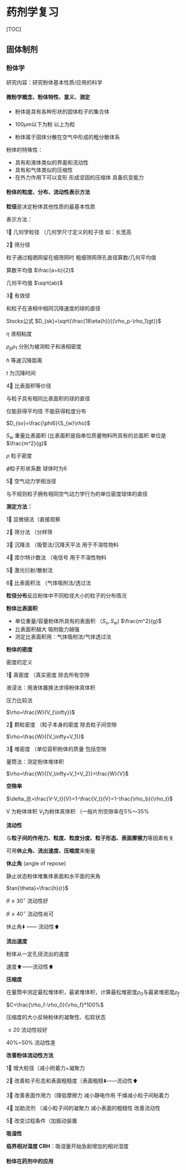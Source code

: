 # 药剂学复习

[TOC]



## 固体制剂

### 粉体学

研究内容：研究粉体基本性质/应用的科学

#### 微粉学概念、粉体特性、意义、测定

- 粉体是具有各种形状的固体粒子的集合体

- $100\mu{m}$以下为粉 以上为粒

- 粉体属于固体分散在空气中形成的粗分散体系

粉体的特殊性：

- 具有和液体类似的界面和流动性
- 具有和气体类似的压缩性
- 在外力作用下可以变形 形成坚固的压缩体 具备抗变能力

#### 粉体的粒度、分布、流动性表示方法

**粒径**是决定粉体其他性质的最基本性质

表示方法：

1⃣️ 几何学粒径	（几何学尺寸定义的粒子径 如：长宽高

2⃣️ 筛分径

粒子通过粗晒网留在细筛网时 粗细筛网筛孔直径算数/几何平均值

算数平均值 $\frac{a+b}{2}$

几何平均值 $\sqrt{ab}$

3⃣️ 有效径 

和粒子在液相中相同沉降速度的球的直径

Stocks公式 $D_{sk}=\sqrt{\frac{18\eta{h}}{(\rho_p-\rho_1)gt}}$

$\eta$ 液相粘度

$\rho_p \rho_1$ 分别为被测粒子和液相密度

$h$ 等速沉降距离

$t$ 为沉降时间

4⃣️ 比表面积等价径

与粒子具有相同比表面积的球的直径

仅能获得平均径 不能获得粒度分布

$D_{sv}=\frac{\phi6}{S_{w}\rho}$

$S_w$ 重量比表面积 (比表面积是指单位质量物料所具有的总面积 单位是$\frac{m^2}{g}$

$\rho$ 粒子密度

$\phi$粒子形状系数 球体时为6

5⃣️ 空气动力学相当径

与不规则粒子拥有相同空气动力学行为的单位密度球体的直径

**测定方法：**

1⃣️ 显微镜法（直接观察

2⃣️ 筛分法 （分样筛

3⃣️ 沉降法 （吸管法/沉降天平法 用于不溶性物料

4⃣️ 库尔特计数法 （电信号 用于不溶性物料

5⃣️ 激光衍射/散射法

6⃣️ 比表面积法 （气体吸附法/透过法

**粒径分布**反应粉体中不同粒径大小的粒子的分布情况

**粉体比表面积** 

- 单位重量/容量粉体所具有的表面积 （$S_v,S_w$)  $\frac{m^2}{g}$
- 比表面积越大 吸附能力越强
- 测定比表面积用：气体吸附法/气体透过法

**粉体的密度**

密度的定义

1⃣️ 真密度 （真实密度 除去所有空隙 

液浸法：用液体置换法求得粉体真体积

压力比较法

$\rho=\frac{W}{V_{\infty}}$

2⃣️ 颗粒密度  （粒子本身的密度 除去粒子间空隙

$\rho=\frac{W}{(V_\infty+V_1)}$

3⃣️ 堆密度 （单位容积粉体的质量 包括空隙

量筒法：测定粉体堆体积

$\rho=\frac{W}{(V_\infty+V_1+V_2)}=\frac{W}{V}$

**空隙率**

$\delta_总=\frac{V-V_t}{V}=1-\frac{V_t}{V}=1-\frac{\rho_b}{\rho_t}$

V 为粉体体积 	$V_t$为粉体真体积 （一般片剂空隙率在5%～35%

**流动性**

与**粒子间的作用力、粒度、粒度分度、粒子形态、表面摩擦力**等因素有关

可用**休止角、流出速度、压缩度**来衡量

**休止角** (angle of repose)

静止状态粉体堆集体表面和水平面的夹角

$tan{\theta}=\frac{h}{r}$

$\theta\leq30^\circ$ 流动性好

$\theta\leq40^\circ$ 流动性尚可

休止角⬇️ —— 流动性⬆️ 

**流出速度**

粉体从一定孔径流出的速度

速度⬆️——流动性⬆️

**压缩度**

在量筒中测定最松堆体积，最紧堆体积，计算最松堆密度$\rho_0$与最紧堆密度$\rho_f$

$C=\frac{\rho_f-\rho_0}{\rho_f}*100%$

压缩度的大小反映粉体的凝聚性、松软状态

$\leq20%$ 流动性较好

40%~50% 流动性差

**改善粉体流动性方法**

1⃣️ 增大粒径（减小附着力+凝聚力

2⃣️ 改善粒子形态和表面粗糙度（表面粗糙⬇️——流动性⬆️

3⃣️ 改善表面作用力（降低摩擦力 减小静电作用 干燥减小粒子间粘着力

4⃣️ 加助流剂 （减小粒子间的凝聚力 减小表面的粗糙性 改善流动性

5⃣️ 改变过程条件（加振动装置

**吸湿性**

**临界相对湿度 CRH**：吸湿量开始急剧增加的相对湿度



#### 粉体在药剂中的应用